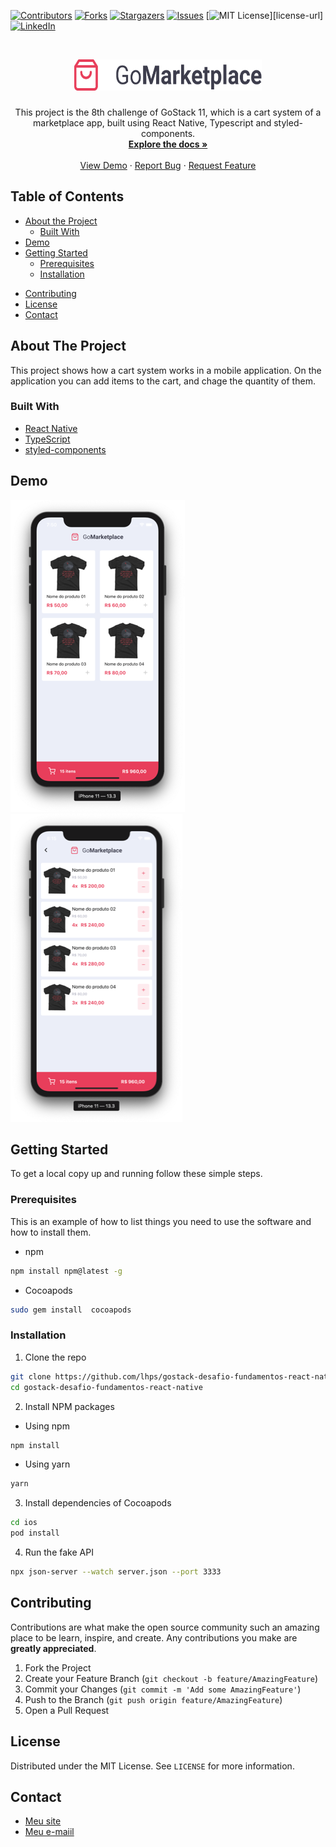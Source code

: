 <!--
*** Thanks for checking out this README Template. If you have a suggestion that would
*** make this better, please fork the repo and create a pull request or simply open
*** an issue with the tag "enhancement".
*** Thanks again! Now go create something AMAZING! :D
***
***
***
*** To avoid retyping too much info. Do a search and replace for the following:
*** github_username, repo, twitter_handle, email
-->





<!-- PROJECT SHIELDS -->
<!--
*** I'm using markdown "reference style" links for readability.
*** Reference links are enclosed in brackets [ ] instead of parentheses ( ).
*** See the bottom of this document for the declaration of the reference variables
*** for contributors-url, forks-url, etc. This is an optional, concise syntax you may use.
*** https://www.markdownguide.org/basic-syntax/#reference-style-links
-->
[![Contributors][contributors-shield]][contributors-url]
[![Forks][forks-shield]][forks-url]
[![Stargazers][stars-shield]][stars-url]
[![Issues][issues-shield]][issues-url]
[![MIT License][license-shield]][license-url]
[![LinkedIn][linkedin-shield]][linkedin-url]



<!-- PROJECT LOGO -->
<br />
<p align="center">
  <a href="https://github.com/lhps/repo">
    <img src="images/logo.png" alt="Logo" width="300" height="50">
  </a>

  <h3 align="center"></h3>

  <p align="center">
    This project is the 8th challenge of GoStack 11, which is a cart system of a marketplace app, built using React Native, Typescript and styled-components.
    <br />
    <a href="https://github.com/lhps/gostack-desafio-fundamentos-react-native"><strong>Explore the docs »</strong></a>
    <br />
    <br />
    <a href="https://github.com/github_username/repo">View Demo</a>
    ·
    <a href="https://github.com/lhps/gostack-desafio-fundamentos-react-native/issues">Report Bug</a>
    ·
    <a href="https://github.com/lhps/gostack-desafio-fundamentos-react-native/issues">Request Feature</a>
  </p>
</p>



<!-- TABLE OF CONTENTS -->
## Table of Contents

* [About the Project](#about-the-project)
  * [Built With](#built-with)
* [Demo](#demo)
* [Getting Started](#getting-started)
  * [Prerequisites](#prerequisites)
  * [Installation](#installation)
<!-- * [Usage](#usage) -->
<!-- * [Roadmap](#roadmap) -->
* [Contributing](#contributing)
* [License](#license)
* [Contact](#contact)
<!-- * [Acknowledgements](#acknowledgements) -->



<!-- ABOUT THE PROJECT -->
## About The Project


This project shows how a cart system works in a mobile application.
On the application you can add items to the cart, and chage the quantity of them.

### Built With

* [React Native]()
* [TypeScript]()
* [styled-components]()

## Demo

![Product Name Screen Shot][product-screenshot]
![Product Name Screen Shot][product-screenshot1]



<!-- GETTING STARTED -->
## Getting Started

To get a local copy up and running follow these simple steps.

### Prerequisites

This is an example of how to list things you need to use the software and how to install them.
* npm
```sh
npm install npm@latest -g
```

* Cocoapods
```sh
sudo gem install  cocoapods
```

### Installation

1. Clone the repo
```sh
git clone https://github.com/lhps/gostack-desafio-fundamentos-react-native.git
cd gostack-desafio-fundamentos-react-native
```
2. Install NPM packages
* Using npm
```sh
npm install
```
* Using yarn
```sh
yarn
```

3. Install dependencies of Cocoapods
```sh
cd ios
pod install
```

4. Run the fake API
```sh
npx json-server --watch server.json --port 3333
```






<!-- USAGE EXAMPLES -->
<!-- ## Usage

Use this space to show useful examples of how a project can be used. Additional screenshots, code examples and demos work well in this space. You may also link to more resources.

_For more examples, please refer to the [Documentation](https://example.com)_ -->



<!-- ROADMAP -->
<!-- ## Roadmap

See the [open issues](https://github.com/github_username/repo/issues) for a list of proposed features (and known issues). -->



<!-- CONTRIBUTING -->
## Contributing

Contributions are what make the open source community such an amazing place to be learn, inspire, and create. Any contributions you make are **greatly appreciated**.

1. Fork the Project
2. Create your Feature Branch (`git checkout -b feature/AmazingFeature`)
3. Commit your Changes (`git commit -m 'Add some AmazingFeature'`)
4. Push to the Branch (`git push origin feature/AmazingFeature`)
5. Open a Pull Request



<!-- LICENSE -->
## License

Distributed under the MIT License. See `LICENSE` for more information.



<!-- CONTACT -->
## Contact

* [Meu site](https://www.lucas-pinho.com)
* [Meu e-maiil](lucash_cv@outlook.com)





<!-- MARKDOWN LINKS & IMAGES -->
<!-- https://www.markdownguide.org/basic-syntax/#reference-style-links -->
[contributors-shield]: https://img.shields.io/github/contributors/othneildrew/Best-README-Template.svg?style=flat-square
[contributors-url]: https://github.com/lhps/gostack-desafio-fundamentos-react-native/graphs/contributors
[forks-shield]: https://img.shields.io/github/forks/othneildrew/Best-README-Template.svg?style=flat-square
[forks-url]: https://github.com/lhps/gostack-desafio-fundamentos-react-native/network/members
[stars-shield]: https://img.shields.io/github/stars/othneildrew/Best-README-Template.svg?style=flat-square
[stars-url]: https://github.com/lhps/gostack-desafio-fundamentos-react-native/stargazers
[issues-shield]: https://img.shields.io/github/issues/othneildrew/Best-README-Template.svg?style=flat-square
[issues-url]: https://github.com/lhps/gostack-desafio-fundamentos-react-native/issues
[license-shield]: https://img.shields.io/github/license/othneildrew/Best-README-Template.svg?style=flat-square
<!-- [license-url]: -->
[linkedin-shield]: https://img.shields.io/badge/-LinkedIn-black.svg?style=flat-square&logo=linkedin&colorB=555
[linkedin-url]: https://www.linkedin.com/in/lucas-henrique-pinho-silva-838300153/

[product-screenshot]: images/printscreen.png
[product-screenshot1]: images/printscreen1.png
